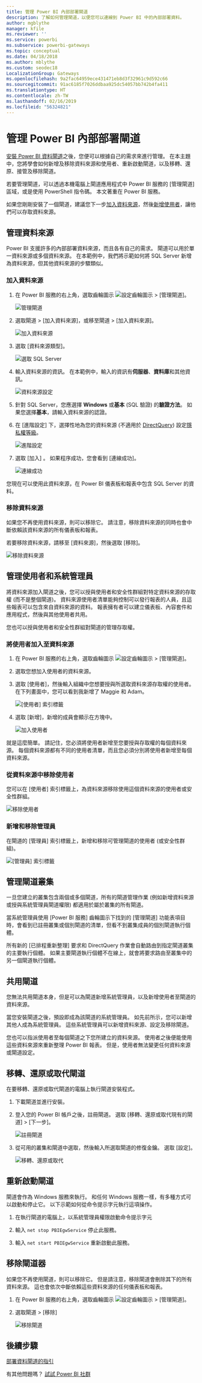 ```yaml
---
title: 管理 Power BI 內部部署閘道
description: 了解如何管理閘道，以便您可以連線到 Power BI 中的內部部署資料。
author: mgblythe
manager: kfile
ms.reviewer: ''
ms.service: powerbi
ms.subservice: powerbi-gateways
ms.topic: conceptual
ms.date: 04/18/2018
ms.author: mblythe
ms.custom: seodec18
LocalizationGroup: Gateways
ms.openlocfilehash: 9a2fac64959ece431471eb8d3f32961c9d592c66
ms.sourcegitcommit: 91ac6185f7026ddbaa925dc54057bb742b4fa411
ms.translationtype: HT
ms.contentlocale: zh-TW
ms.lasthandoff: 02/16/2019
ms.locfileid: "56324821"
---
```

# <a name="manage-a-power-bi-on-premises-gateway"></a>管理 Power BI 內部部署閘道

[安裝 Power BI 資料閘道](service-gateway-install.md)之後，您便可以根據自己的需求來進行管理。 在本主題中，您將學會如何新增及移除資料來源和使用者、重新啟動閘道，以及移轉、還原、接管及移除閘道。

若要管理閘道，可以透過本機電腦上閘道應用程式中 Power BI 服務的 [管理閘道] 區域，或是使用 PowerShell 指令碼。 本文著重在 Power BI 服務。

如果您剛剛安裝了一個閘道，建議您下一步[加入資料來源](#add-a-data-source)，然後[新增使用者](#add-users-to-a-data-source)，讓他們可以存取資料來源。


## <a name="manage-data-sources"></a>管理資料來源

Power BI 支援許多的內部部署資料來源，而且各有自己的需求。 閘道可以用於單一資料來源或多個資料來源。 在本範例中，我們將示範如何將 SQL Server 新增為資料來源，但其他資料來源的步驟類似。


### <a name="add-a-data-source"></a>加入資料來源

1. 在 Power BI 服務的右上角，選取齒輪圖示 ![設定齒輪圖示](media/service-gateway-manage/icon-gear.png) > [管理閘道]。

    ![管理閘道](media/service-gateway-manage/manage-gateways.png)

2. 選取閘道 > [加入資料來源]，或移至閘道 > [加入資料來源]。

    ![加入資料來源](media/service-gateway-manage/add-data-source.png)

3. 選取 [資料來源類型]。

    ![選取 SQL Server](media/service-gateway-manage/select-sql-server.png)


4. 輸入資料來源的資訊。 在本範例中，輸入的資訊有**伺服器**、**資料庫**和其他資訊。  

    ![資料來源設定](media/service-gateway-manage/data-source-settings.png)

5. 針對 SQL Server，您應選擇 **Windows** 或**基本** (SQL 驗證) 的**驗證方法**。  如果您選擇**基本**，請輸入資料來源的認證。

6. 在 [進階設定] 下，選擇性地為您的資料來源 (不適用於 [DirectQuery](desktop-directquery-about.md)) 設定[隱私權等級](https://support.office.com/article/Privacy-levels-Power-Query-CC3EDE4D-359E-4B28-BC72-9BEE7900B540)。

    ![進階設定](media/service-gateway-manage/advanced-settings.png)

7. 選取 [加入] 。 如果程序成功，您會看到 [連線成功]。

    ![連線成功](media/service-gateway-manage/connection-successful.png)

您現在可以使用此資料來源，在 Power BI 儀表板和報表中包含 SQL Server 的資料。

### <a name="remove-a-data-source"></a>移除資料來源

如果您不再使用資料來源，則可以移除它。 請注意，移除資料來源的同時也會中斷依賴該資料來源的所有儀表板和報表。

若要移除資料來源，請移至 [資料來源]，然後選取 [移除]。

![移除資料來源](media/service-gateway-manage/remove-data-source.png)


## <a name="manage-users-and-administrators"></a>管理使用者和系統管理員

將資料來源加入閘道之後，您可以授與使用者和安全性群組對特定資料來源的存取權 (而不是整個閘道)。 資料來源使用者清單能夠控制可以發行報表的人員，且這些報表可以包含來自資料來源的資料。 報表擁有者可以建立儀表板、內容套件和應用程式，然後與其他使用者共用。

您也可以授與使用者和安全性群組對閘道的管理存取權。


### <a name="add-users-to-a-data-source"></a>將使用者加入至資料來源

1. 在 Power BI 服務的右上角，選取齒輪圖示 ![設定齒輪圖示](media/service-gateway-manage/icon-gear.png) > [管理閘道]。

2. 選取您想加入使用者的資料來源。

3. 選取 [使用者]，然後輸入組織中您想要授與所選取資料來源存取權的使用者。 在下列畫面中，您可以看到我新增了 Maggie 和 Adam。

    ![[使用者] 索引標籤](media/service-gateway-manage/users-tab.png)

4. 選取 [新增]，新增的成員會顯示在方塊中。

    ![加入使用者](media/service-gateway-manage/add-user.png)

就是這麼簡單。 請記住，您必須將使用者新增至您要授與存取權的每個資料來源。 每個資料來源都有不同的使用者清單，而且您必須分別將使用者新增至每個資料來源。


### <a name="remove-users-from-a-data-source"></a>從資料來源中移除使用者

您可以在 [使用者] 索引標籤上，為資料來源移除使用這個資料來源的使用者或安全性群組。

![移除使用者](media/service-gateway-manage/remove-user.png)


### <a name="add-and-remove-administrators"></a>新增和移除管理員

在閘道的 [管理員] 索引標籤上，新增和移除可管理閘道的使用者 (或安全性群組)。

![[管理員] 索引標籤](media/service-gateway-manage/administrators-tab.png)


## <a name="manage-a-gateway-cluster"></a>管理閘道叢集

一旦您建立的叢集包含兩個或多個閘道，所有的閘道管理作業 (例如新增資料來源或授與系統管理員閘道權限) 都適用於屬於叢集的所有閘道。 

當系統管理員使用 [Power BI 服務] 齒輪圖示下找到的 [管理閘道] 功能表項目時，會看到已註冊叢集或個別閘道的清單，但看不到叢集成員的個別閘道執行個體。

所有新的 [已排程重新整理] 要求和 DirectQuery 作業會自動路由到指定閘道叢集的主要執行個體。 如果主要閘道執行個體不在線上，就會將要求路由至叢集中的另一個閘道執行個體。


## <a name="share-a-gateway"></a>共用閘道

您無法共用閘道本身，但是可以為閘道新增系統管理員，以及新增使用者至閘道的資料來源。 

當您安裝閘道之後，預設即成為該閘道的系統管理員。 如先前所示，您可以新增其他人成為系統管理員。 這些系統管理員可以新增資料來源、設定及移除閘道。

您也可以指派使用者至每個閘道之下您所建立的資料來源。 使用者之後便能使用這些資料來源來重新整理 Power BI 報表。 但是，使用者無法變更任何資料來源或閘道設定。

## <a name="migrate-restore-or-take-over-a-gateway"></a>移轉、還原或取代閘道

在要移轉、還原或取代閘道的電腦上執行閘道安裝程式。

1. 下載閘道並進行安裝。

2. 登入您的 Power BI 帳戶之後，註冊閘道。 選取 [移轉、還原或取代現有的閘道] > [下一步]。

    ![註冊閘道](media/service-gateway-manage/register-gateway.png)

3. 從可用的叢集和閘道中選取，然後輸入所選取閘道的修復金鑰。 選取 [設定]。

    ![移轉、還原或取代](media/service-gateway-manage/migrate-restore-takeover.png)


## <a name="restart-a-gateway"></a>重新啟動閘道

閘道會作為 Windows 服務來執行。 和任何 Windows 服務一樣，有多種方式可以啟動和停止它。 以下示範如何從命令提示字元執行這項操作。

1. 在執行閘道的電腦上，以系統管理員權限啟動命令提示字元

2. 輸入 `net stop PBIEgwService` 停止此服務。

3. 輸入 `net start PBIEgwService` 重新啟動此服務。


## <a name="remove-a-gateway"></a>移除閘道器

如果您不再使用閘道，則可以移除它。 但是請注意，移除閘道會刪除其下的所有資料來源。 這也會依次中斷依賴這些資料來源的任何儀表板和報表。

1. 在 Power BI 服務的右上角，選取齒輪圖示 ![設定齒輪圖示](media/service-gateway-manage/icon-gear.png) > [管理閘道]。

2. 選取閘道 > [移除]
   
   ![移除閘道](media/service-gateway-manage/remove-gateway.png)


## <a name="next-steps"></a>後續步驟

[部署資料閘道的指引](service-gateway-deployment-guidance.md)

有其他問題嗎？ [試試 Power BI 社群](http://community.powerbi.com/)
